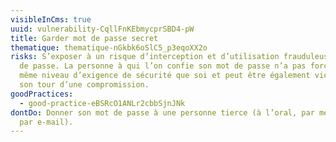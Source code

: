```yaml
---
visibleInCms: true
uuid: vulnerability-CqllFnKEbmycprSBD4-pW
title: Garder mot de passe secret
thematique: thematique-nGkbk6oSlC5_p3eqoXX2o
risks: S’exposer à un risque d’interception et d’utilisation frauduleuse du mot
  de passe. La personne à qui l’on confie son mot de passe n’a pas forcément le
  même niveau d’exigence de sécurité que soi et peut être également victime à
  son tour d’une compromission.
goodPractices:
  - good-practice-eBSRcO1ANLr2cbbSjnJNk
dontDo: Donner son mot de passe à une personne tierce (à l’oral, par message,
  par e-mail).
---
```

